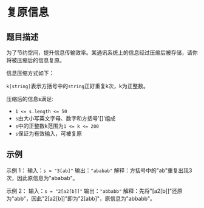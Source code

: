 # 复原信息

## 题目描述
为了节约空间，提升信息传输效率。某通讯系统上的信息经过压缩后被存储，请你将被压缩后的信息复原。

信息压缩方式如下：

`k[string]`表示方括号中的`string`正好重复k次，k为正整数。


压缩后的信息s满足:
- `1 <= s.length <= 50`
- `s`由大小写英文字母、数字和方括号'[]'组成
- `s`中的正整数k范围为`1 <= k <= 200`
- `s`保证为有效输入，可被复原


## 示例
示例 1：
输入：`s = "3[ab]"`
输出：`"ababab"`
解释：方括号中的"ab"重复出现3次，因此原信息为"ababab"。

示例 2：
输入：`s = "2[a2[b]]"`
输出：`"abbabb"`
解释：先将"[a2[b]]"还原为"abb"，因此"2[a2[b]]"即为"2[abb]"，原信息为"abbabb"。




